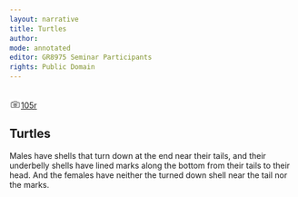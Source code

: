 ```yaml
---
layout: narrative
title: Turtles
author:
mode: annotated
editor: GR8975 Seminar Participants
rights: Public Domain
---
```


 <br/><a href="http://gallica.bnf.fr/ark:/12148/btv1b10500001g/f215.image"><img src="../assets/photo-icon.png" alt="folio images" style="display:inline-block; margin-bottom:-3px;">105r</a><br/> 
## Turtles

 
Males have shells that turn down at the end near their tails, and their underbelly shells have lined marks along the bottom from their tails to their head. And the females have neither the turned down shell near the tail nor the marks.
 